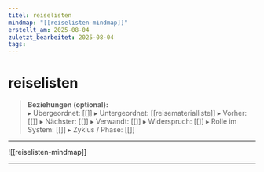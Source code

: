 ```yaml
---
titel: reiselisten
mindmap: "[[reiselisten-mindmap]]"
erstellt_am: 2025-08-04
zuletzt_bearbeitet: 2025-08-04
tags:
---
```


# reiselisten

> **Beziehungen (optional):**  
> ▸ Übergeordnet: [[]]
> ▸ Untergeordnet: [[reisematerialliste]]
> ▸ Vorher: [[]]
> ▸ Nächster: [[]]
> ▸ Verwandt: [[]]
> ▸ Widerspruch: [[]]
> ▸ Rolle im System: [[]]
> ▸ Zyklus / Phase: [[]]

---

![[reiselisten-mindmap]]

---
